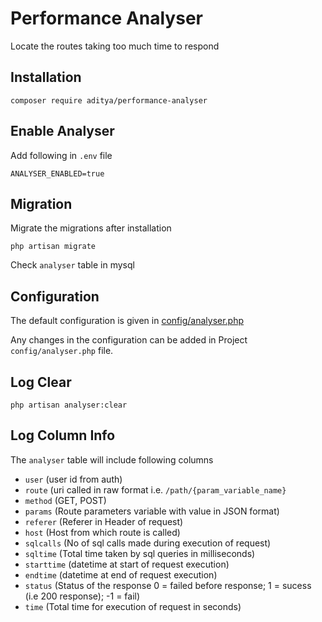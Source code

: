 # Performance Analyser
Locate the routes taking too much time to respond

## Installation
```
composer require aditya/performance-analyser
```

## Enable Analyser
Add following in `.env` file
```
ANALYSER_ENABLED=true
```

## Migration
Migrate the migrations after installation
```
php artisan migrate
```

Check `analyser` table in mysql

## Configuration

The default configuration is given in [config/analyser.php](/config/analyser.php)

Any changes in the configuration can be added in Project `config/analyser.php` file.


## Log Clear

```
php artisan analyser:clear
```

## Log Column Info

The `analyser` table will include following columns

- `user`        (user id from auth)
- `route`       (uri called in raw format i.e. `/path/{param_variable_name}`
- `method`      (GET, POST)
- `params`      (Route parameters variable with value in JSON format)
- `referer`     (Referer in Header of request)
- `host`        (Host from which route is called)
- `sqlcalls`    (No of sql calls made during execution of request)
- `sqltime`     (Total time taken by sql queries in milliseconds)
- `starttime`   (datetime at start of request execution)
- `endtime`     (datetime at end of request execution)
- `status`      (Status of the response 0 = failed before response; 1 = sucess (i.e 200 response); -1 = fail)
- `time`        (Total time for execution of request in seconds)